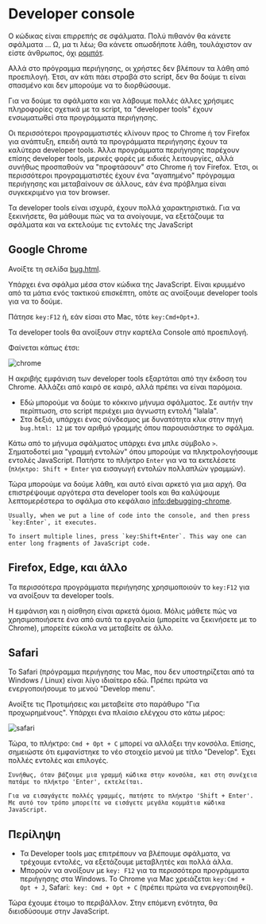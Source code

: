 # Developer console

Ο κώδικας είναι επιρρεπής σε σφάλματα. Πολύ πιθανόν θα κάνετε σφάλματα ... Ω, μα τι λέω;  Θα κάνετε οπωσδήποτε λάθη, τουλάχιστον αν είστε άνθρωπος, όχι [ρομπότ](https://en.wikipedia.org/wiki/Bender_(Futurama)).

Αλλά στο πρόγραμμα περιήγησης, οι χρήστες δεν βλέπουν τα λάθη από προεπιλογή. Έτσι, αν κάτι πάει στραβά στο script, δεν θα δούμε τι είναι σπασμένο και δεν μπορούμε να το διορθώσουμε.

Για να δούμε τα σφάλματα και να λάβουμε πολλές άλλες χρήσιμες πληροφορίες σχετικά με τα script, τα "developer tools" έχουν ενσωματωθεί στα προγράμματα περιήγησης.

Οι περισσότεροι προγραμματιστές κλίνουν προς το Chrome ή τον Firefox για ανάπτυξη, επειδή αυτά τα προγράμματα περιήγησης έχουν τα καλύτερα developer tools. Άλλα προγράμματα περιήγησης παρέχουν επίσης developer tools, μερικές φορές με ειδικές λειτουργίες, αλλά συνήθως προσπαθούν να  "προφτάσουν" στο Chrome ή τον Firefox. Έτσι, οι περισσότεροι προγραμματιστές έχουν ένα "αγαπημένο" πρόγραμμα περιήγησης και μεταβαίνουν σε άλλους, εάν ένα πρόβλημα είναι συγκεκριμένο για τον browser.

Τα developer tools είναι ισχυρά, έχουν πολλά χαρακτηριστικά. Για να ξεκινήσετε, θα μάθουμε πώς να τα ανοίγουμε, να εξετάζουμε τα σφάλματα και να εκτελούμε τις εντολές της JavaScript

## Google Chrome

Ανοίξτε τη σελίδα [bug.html](bug.html).

Υπάρχει ένα σφάλμα μέσα στον κώδικα της JavaScript. Είναι κρυμμένο από τα μάτια ενός τακτικού επισκέπτη, οπότε ας ανοίξουμε developer tools για να το δούμε.

Πάτησε `key:F12` ή, εάν είσαι στο Mac, τότε `key:Cmd+Opt+J`.

Τα developer tools θα ανοίξουν στην καρτέλα Console από προεπιλογή.

Φαίνεται κάπως έτσι:

![chrome](chrome.png)

Η ακριβής εμφάνιση των develοper tools εξαρτάται από την έκδοση του Chrome. Αλλάζει από καιρό σε καιρό, αλλά πρέπει να είναι παρόμοια.

- Εδώ μπορούμε να δούμε το κόκκινο μήνυμα σφάλματος. Σε αυτήν την περίπτωση, στο script περιέχει μια άγνωστη εντολή "lalala".
- Στα δεξιά, υπάρχει ένας σύνδεσμος με δυνατότητα κλικ στην πηγή `bug.html: 12` με τον αριθμό γραμμής όπου παρουσιάστηκε το σφάλμα.

Κάτω από το μήνυμα σφάλματος υπάρχει ένα μπλε σύμβολο `>`. Σηματοδοτεί μια "γραμμή εντολών" όπου μπορούμε να πληκτρολογήσουμε εντολές JavaScript. Πατήστε το πλήκτρο `Enter` για να τα εκτελέσετε (`πλήκτρο: Shift + Enter` για εισαγωγή εντολών πολλαπλών γραμμών).

Τώρα μπορούμε να δούμε λάθη, και αυτό είναι αρκετό για μια αρχή. Θα επιστρέψουμε αργότερα στα developer tools και θα καλύψουμε λεπτομερέστερα το σφάλμα στο κεφάλαιο <info:debugging-chrome>.

```smart header="Multi-line input"
Usually, when we put a line of code into the console, and then press `key:Enter`, it executes.

To insert multiple lines, press `key:Shift+Enter`. This way one can enter long fragments of JavaScript code.
```

## Firefox, Edge, και άλλο

Τα περισσότερα προγράμματα περιήγησης χρησιμοποιούν το `key:F12` για να ανοίξουν τα developer tools.

Η εμφάνιση και η αίσθηση είναι αρκετά όμοια. Μόλις μάθετε πώς να χρησιμοποιήσετε ένα από αυτά τα εργαλεία (μπορείτε να ξεκινήσετε με το Chrome), μπορείτε εύκολα να μεταβείτε σε άλλο.

## Safari

Το Safari (πρόγραμμα περιήγησης του Mac, που δεν υποστηρίζεται από τα Windows / Linux) είναι λίγο ιδιαίτερο εδώ. Πρέπει πρώτα να ενεργοποιήσουμε το μενού "Develop menu".

Ανοίξτε τις Προτιμήσεις και μεταβείτε στο παράθυρο "Για προχωρημένους". Υπάρχει ένα πλαίσιο ελέγχου στο κάτω μέρος:

![safari](safari.png)

Τώρα, το πλήκτρο: `Cmd + Opt + C` μπορεί να αλλάξει την κονσόλα. Επίσης, σημειώστε ότι εμφανίστηκε το νέο στοιχείο μενού με τίτλο "Develop". Έχει πολλές εντολές και επιλογές.

```smart header="Multi-line input"
Συνήθως, όταν βάζουμε μια γραμμή κώδικα στην κονσόλα, και στη συνέχεια πατάμε το πλήκτρο 'Enter', εκτελείται. 

Για να εισαγάγετε πολλές γραμμές, πατήστε το πλήκτρο 'Shift + Enter'. Με αυτό τον τρόπο μπορείτε να εισάγετε μεγάλα κομμάτια κώδικα JavaScript.
```

## Περίληψη

- Τα Developer tools μας επιτρέπουν να βλέπουμε σφάλματα, να τρέχουμε εντολές, να εξετάζουμε μεταβλητές και πολλά άλλα.
- Μπορούν να ανοίξουν με `key: F12` για τα περισσότερα προγράμματα περιήγησης στα Windows. Το Chrome για Mac χρειάζεται `key:Cmd + Opt + J`, Safari:` key: Cmd + Opt + C` (πρέπει πρώτα να ενεργοποιηθεί).

Τώρα έχουμε έτοιμο το περιβάλλον. Στην επόμενη ενότητα, θα διεισδύσουμε στην JavaScript.
